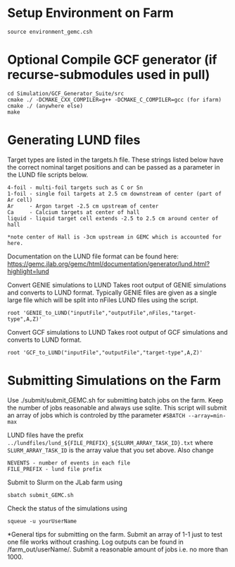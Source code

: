 # Setup Environment on Farm
```
source environment_gemc.csh
```

# Optional Compile GCF generator (if recurse-submodules used in pull)
```
cd Simulation/GCF_Generator_Suite/src
cmake ./ -DCMAKE_CXX_COMPILER=g++ -DCMAKE_C_COMPILER=gcc (for ifarm)
cmake ./ (anywhere else)
make
```

# Generating LUND files
Target types are listed in the targets.h file. These strings listed below have the correct nominal target positions and can be passed as a parameter in the LUND file scripts below.
```
4-foil - multi-foil targets such as C or Sn
1-foil - single foil targets at 2.5 cm downstream of center (part of Ar cell)
Ar     - Argon target -2.5 cm upstream of center
Ca     - Calcium targets at center of hall
liquid - liquid target cell extends -2.5 to 2.5 cm around center of hall

*note center of Hall is -3cm upstream in GEMC which is accounted for here.
```

Documentation on the LUND file format can be found here:
https://gemc.jlab.org/gemc/html/documentation/generator/lund.html?highlight=lund

Convert GENIE simulations to LUND
Takes root output of GENIE simulations and converts to LUND format. Typically GENIE files are given as a single large file which will be split into nFiles LUND files using the script.
```
root 'GENIE_to_LUND("inputFile","outputFile",nFiles,"target-type",A,Z)'
```

Convert GCF simulations to LUND
Takes root output of GCF simulations and converts to LUND format.
```
root 'GCF_to_LUND("inputFile","outputFile","target-type",A,Z)'
```

# Submitting Simulations on the Farm
Use ./submit/submit_GEMC.sh for submitting batch jobs on the farm. Keep the number of jobs reasonable and always use sqlite. This script will submit an array of jobs which is controled by tthe parameter ```#SBATCH --array=min-max```

LUND files have the prefix ```../lundfiles/lund_${FILE_PREFIX}_${SLURM_ARRAY_TASK_ID}.txt``` where ```SLURM_ARRAY_TASK_ID``` is the array value that you set above.
Also change
```
NEVENTS - number of events in each file
FILE_PREFIX - lund file prefix
```

Submit to Slurm on the JLab farm using
```
sbatch submit_GEMC.sh
```

Check the status of the simulations using
```
squeue -u yourUserName
```

*General tips for submitting on the farm. Submit an array of 1-1 just to test one file works without crashing. Log outputs can be found in /farm_out/userName/. Submit a reasonable amount of jobs i.e. no more than 1000. 

